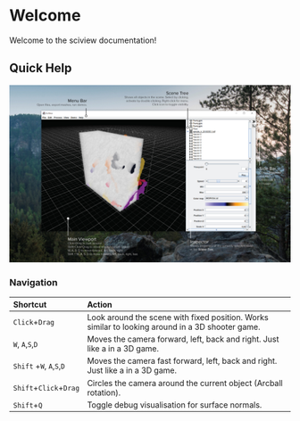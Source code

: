 # Welcome

Welcome to the sciview documentation!

## Quick Help

![sciview showing an EM volume together with segmented neurons from the Cremi demo \(see Demo &amp;gt; Load Cremi Dataset and Neuron Labels\)](.gitbook/assets/main-cheatsheet.jpg)

### Navigation

| Shortcut | Action |
| :--- | :--- |
| `Click`+`Drag` | Look around the scene with fixed position. Works similar to looking around in a 3D shooter game. |
| `W`, `A`,`S`,`D` | Moves the camera forward, left, back and right. Just like a in a 3D game. |
| `Shift` +`W`, `A`,`S`,`D` | Moves the camera fast forward, left, back and right. Just like a in a 3D game. |
| `Shift`+`Click`+`Drag` | Circles the camera around the current object \(Arcball rotation\). |
| `Shift`+`Q` | Toggle debug visualisation for surface normals. |

